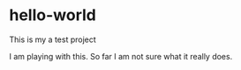 # hello-world
This is my a test project

I am playing with this.  So far I am not sure what it really does.


